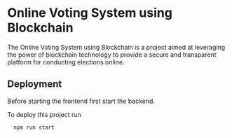 
# Online Voting System using Blockchain

The Online Voting System using Blockchain is a project aimed at leveraging the power of blockchain technology to provide a secure and transparent platform for conducting elections online.





## Deployment

Before starting the frontend first start the backend.

To deploy this project run

```bash
  npm run start
```

